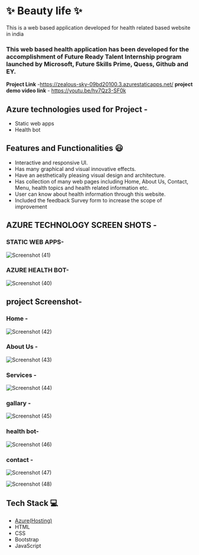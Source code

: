 # ✨ Beauty life ✨

This is a web based application developed for health related based website in india

### This web based health application has been developed for the accomplishment of Future Ready Talent Internship program launched by Microsoft, Future Skills Prime, Quess, Github and EY.


**Project Link** -https://zealous-sky-09bd20100.3.azurestaticapps.net/
**project demo video link** - https://youtu.be/hv7Qz3-SF0k

## Azure technologies used for Project -

- Static web apps
- Health bot

## Features and Functionalities 😃

- Interactive and responsive UI.
- Has many graphical and visual innovative effects.
- Have an aesthetically pleasing visual design and architecture.
- Has collection of many web pages including Home, About Us, Contact, Menu, health topics and health related information etc.
- User can know about health information through this website.
- Included the feedback Survey form to increase the scope of improvement 


## AZURE TECHNOLOGY SCREEN SHOTS -


### STATIC WEB APPS-


![Screenshot (41)](https://github.com/hemasaivelagalet/health/assets/116558962/1c1f82fa-81d5-46c6-b8bf-7d37ff1c4be8)





### AZURE HEALTH BOT-

![Screenshot (40)](https://github.com/hemasaivelagalet/health/assets/116558962/2cc9f828-9d68-4057-b44d-b6e34f1bd3ef)



## project Screenshot-

### Home -
   ![Screenshot (42)](https://github.com/hemasaivelagalet/health/assets/116558962/6660b507-daba-4ca7-947e-ea4a87b4ef46)


### About Us -
![Screenshot (43)](https://github.com/hemasaivelagalet/health/assets/116558962/ad4a5cfd-5da5-4e5b-bf63-dd3ac465c176)


### Services -

![Screenshot (44)](https://github.com/hemasaivelagalet/health/assets/116558962/0db2b0ae-652f-4276-beca-6cf11ba5f4d6)



### gallary -

![Screenshot (45)](https://github.com/hemasaivelagalet/health/assets/116558962/9e1d820e-6ccb-4f00-b188-c7ef0c3a0b30)



### health bot-

![Screenshot (46)](https://github.com/hemasaivelagalet/health/assets/116558962/a9bc8ba0-f3cf-4323-b358-45452bb24177)




### contact -

![Screenshot (47)](https://github.com/hemasaivelagalet/health/assets/116558962/143edca5-5a65-40fe-99a5-4e594c916252)



![Screenshot (48)](https://github.com/hemasaivelagalet/health/assets/116558962/7f8ff0bc-0c91-4d15-b4ea-6f2cd3b35f0c)


## Tech Stack 💻

- [Azure(Hosting)](https://azure.microsoft.com/en-in/features/azure-portal/)
- HTML
- CSS
- Bootstrap
- JavaScript
